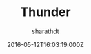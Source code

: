 ---
title: Thunder
github: 'https://github.com/sharu725/thunder'
demo: 'https://webjeda.com/thunder/'
author: sharathdt
ssg:
  - Jekyll
cms:
  - No Cms
date: 2016-05-12T16:03:19.000Z
github_branch: master
description: A minimal and superfast Jekyll theme
stale: true
---